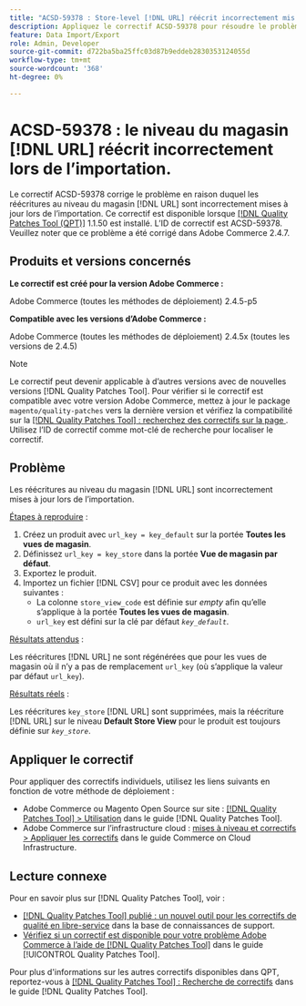 ```yaml
---
title: "ACSD-59378 : Store-level [!DNL URL] réécrit incorrectement mis à jour lors de l’importation"
description: Appliquez le correctif ACSD-59378 pour résoudre le problème Adobe Commerce où les réécritures de niveau magasin  [!DNL URL] sont incorrectement mises à jour lors de l’importation.
feature: Data Import/Export
role: Admin, Developer
source-git-commit: d722ba5ba25ffc03d87b9eddeb2830353124055d
workflow-type: tm+mt
source-wordcount: '368'
ht-degree: 0%

---
```


# ACSD-59378 : le niveau du magasin [!DNL URL] réécrit incorrectement lors de l’importation.

Le correctif ACSD-59378 corrige le problème en raison duquel les réécritures au niveau du magasin [!DNL URL] sont incorrectement mises à jour lors de l’importation. Ce correctif est disponible lorsque [[!DNL Quality Patches Tool (QPT)]](https://experienceleague.adobe.com/en/docs/commerce-knowledge-base/kb/announcements/commerce-announcements/magento-quality-patches-released-new-tool-to-self-serve-quality-patches) 1.1.50 est installé. L’ID de correctif est ACSD-59378. Veuillez noter que ce problème a été corrigé dans Adobe Commerce 2.4.7.

## Produits et versions concernés

**Le correctif est créé pour la version Adobe Commerce :**

Adobe Commerce (toutes les méthodes de déploiement) 2.4.5-p5

**Compatible avec les versions d’Adobe Commerce :**

Adobe Commerce (toutes les méthodes de déploiement) 2.4.5x (toutes les versions de 2.4.5)

>[!NOTE]
>
>Le correctif peut devenir applicable à d’autres versions avec de nouvelles versions [!DNL Quality Patches Tool]. Pour vérifier si le correctif est compatible avec votre version Adobe Commerce, mettez à jour le package `magento/quality-patches` vers la dernière version et vérifiez la compatibilité sur la [[!DNL Quality Patches Tool] : recherchez des correctifs sur la page ](https://experienceleague.adobe.com/tools/commerce-quality-patches/index.html). Utilisez l’ID de correctif comme mot-clé de recherche pour localiser le correctif.

## Problème

Les réécritures au niveau du magasin [!DNL URL] sont incorrectement mises à jour lors de l’importation.

<u>Étapes à reproduire</u> :

1. Créez un produit avec `url_key = key_default` sur la portée **Toutes les vues de magasin**.
1. Définissez `url_key = key_store` dans la portée **Vue de magasin par défaut**.
1. Exportez le produit.
1. Importez un fichier [!DNL CSV] pour ce produit avec les données suivantes :
   * La colonne `store_view_code` est définie sur *empty* afin qu’elle s’applique à la portée **Toutes les vues de magasin**.
   * `url_key` est défini sur la clé par défaut *`key_default`*.

<u>Résultats attendus</u> :

Les réécritures [!DNL URL] ne sont régénérées que pour les vues de magasin où il n’y a pas de remplacement `url_key` (où s’applique la valeur par défaut `url_key`).

<u>Résultats réels</u> :

Les réécritures `key_store` [!DNL URL] sont supprimées, mais la réécriture [!DNL URL] sur le niveau **Default Store View** pour le produit est toujours définie sur *`key_store`*.

## Appliquer le correctif

Pour appliquer des correctifs individuels, utilisez les liens suivants en fonction de votre méthode de déploiement :

* Adobe Commerce ou Magento Open Source sur site : [[!DNL Quality Patches Tool] > Utilisation](https://experienceleague.adobe.com/docs/commerce-operations/tools/quality-patches-tool/usage.html) dans le guide [!DNL Quality Patches Tool].
* Adobe Commerce sur l’infrastructure cloud : [mises à niveau et correctifs > Appliquer les correctifs](https://experienceleague.adobe.com/docs/commerce-cloud-service/user-guide/develop/upgrade/apply-patches.html) dans le guide Commerce on Cloud Infrastructure.

## Lecture connexe

Pour en savoir plus sur [!DNL Quality Patches Tool], voir :

* [[!DNL Quality Patches Tool] publié : un nouvel outil pour les correctifs de qualité en libre-service](https://experienceleague.adobe.com/en/docs/commerce-knowledge-base/kb/announcements/commerce-announcements/magento-quality-patches-released-new-tool-to-self-serve-quality-patches) dans la base de connaissances de support.
* [Vérifiez si un correctif est disponible pour votre problème Adobe Commerce à l’aide de  [!DNL Quality Patches Tool]](/help/tools/quality-patches-tool/patches-available-in-qpt/check-patch-for-magento-issue-with-magento-quality-patches.md) dans le guide [!UICONTROL Quality Patches Tool].


Pour plus d&#39;informations sur les autres correctifs disponibles dans QPT, reportez-vous à [[!DNL Quality Patches Tool] : Recherche de correctifs](https://experienceleague.adobe.com/tools/commerce-quality-patches/index.html) dans le guide [!DNL Quality Patches Tool].
